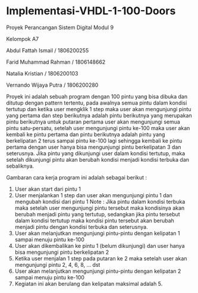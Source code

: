 # Implementasi-VHDL-1-100-Doors

Proyek Perancangan Sistem Digital Modul 9

Kelompok A7 

Abdul Fattah Ismail / 1806200255

Farid Muhammad Rahman / 1806148662

Natalia Kristian / 1806200103

Vernando Wijaya Putra / 1806200280


Proyek ini adalah sebuah program dengan 100 pintu yang bisa dibuka dan ditutup dengan pattern tertentu,
pada awalnya semua pintu dalam kondisi tertutup dan ketika user mengklik 1 step maka user akan
mengunjungi pintu yang pertama dan step berikutnya adalah pintu berikutnya yang merupakan pintu berikutnya
untuk putaran pertama user akan mengunjungi semua pintu satu-persatu, setelah user mengunjungi pintu ke-100
maka user akan kembali ke pintu pertama dan pintu berikutnya adalah pintu yang berkelipatan 2 terus sampai
pintu ke-100 lagi sehingga kembali ke pintu pertama dengan user hanya bisa mengunjungi pintu berkelipatan 3
dan seterusnya. Jika pintu yang dikunjungi user dalam kondisi tertutup, maka setelah dikunjungi pintu akan
berubah kondisi menjadi kondisi terbuka dan sebaliknya.


Gambaran cara kerja program ini adalah sebagai berikut :

1. User akan start dari pintu 1
2. User menjalankan 1 step dan user akan mengunjungi pintu 1 dan mengubah kondisi dari pintu 1
   Note :       Jika pintu dalam kondisi terbuka maka setelah user mengunjungi pintu tersebut maka kondisinya
                akan berubah menjadi pintu yang tertutup, sedangkan jika pintu tersebut dalam kondisi tertutup
                maka kondisi pintu tersebut akan berubah menjadi pintu dengan kondisi terbuka dan seterusnya.
3. User akan melanjutkan mengunjungi pintu-pintu dengan kelipatan 1 sampai menuju pintu ke-100
4. User akan dikembalikan ke pintu 1 (belum dikunjungi) dan user hanya bisa mengunjungi pintu berkelipatan 2
5. Ketika user menjalan 1 step pada putaran ke 2 maka setelah user akan mengunjungi pintu 2, 4, 6, 8, ... dst
6. User akan melanjutkan mengunjungi pintu-pintu dengan kelipatan 2 sampai menuju pintu ke-100
7. Kegiatan ini akan berulang dan kelipatan maksimal adalah 5.
